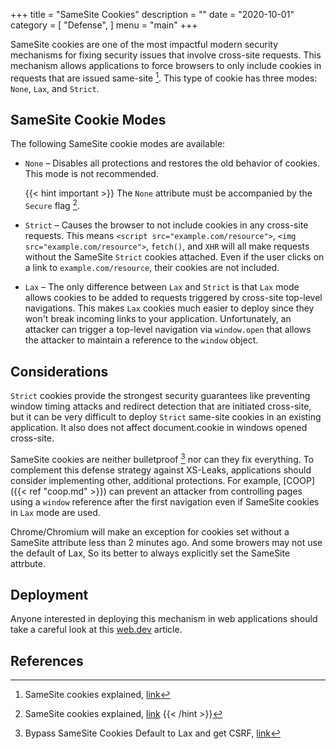 +++
title = "SameSite Cookies"
description = ""
date = "2020-10-01"
category = [
    "Defense",
]
menu = "main"
+++

SameSite cookies are one of the most impactful modern security mechanisms for fixing security issues that involve cross-site requests. This mechanism allows applications to force browsers to only include cookies in requests that are issued same-site [^1]. This type of cookie has three modes: `None`, `Lax`, and `Strict`.

## SameSite Cookie Modes

The following SameSite cookie modes are available:

* `None` – Disables all protections and restores the old behavior of cookies. This mode is not recommended.

  {{< hint important >}}
  The `None` attribute must be accompanied by the `Secure` flag [^same-site-none].
  [^same-site-none]: SameSite cookies explained, [link](https://web.dev/samesite-cookies-explained/#samesitenone-must-be-secure)
  {{< /hint >}}


* `Strict` – Causes the browser to not include cookies in any cross-site requests. This means `<script src="example.com/resource">`, `<img src="example.com/resource">`, `fetch()`, and `XHR` will all make requests without the SameSite `Strict` cookies attached. Even if the user clicks on a link to `example.com/resource`, their cookies are not included.

* `Lax` – The only difference between `Lax` and `Strict` is that `Lax` mode allows cookies to be added to requests triggered by cross-site top-level navigations. This makes `Lax` cookies much easier to deploy since they won't break incoming links to your application. Unfortunately, an attacker can trigger a top-level navigation via `window.open` that allows the attacker to maintain a reference to the `window` object.

## Considerations

`Strict` cookies provide the strongest security guarantees like preventing window timing attacks and redirect detection that are initiated cross-site, but it can be very difficult to deploy `Strict` same-site cookies in an existing application.
It also does not affect document.cookie in windows opened cross-site.

SameSite cookies are neither bulletproof [^2] nor can they fix everything. To complement this defense strategy against XS-Leaks, applications should consider implementing other, additional protections. For example, [COOP]({{< ref "coop.md" >}}) can prevent an attacker from controlling pages using a `window` reference after the first navigation even if SameSite cookies in `Lax` mode are used.

Chrome/Chromium will make an exception for cookies set without a SameSite attribute less than 2 minutes ago.
And some browers may not use the default of Lax, So its better to always explicitly set the SameSite attrbute. 

## Deployment

Anyone interested in deploying this mechanism in web applications should take a careful look at this [web.dev](https://web.dev/samesite-cookie-recipes/) article.

## References

[^1]: SameSite cookies explained, [link](https://web.dev/samesite-cookies-explained/)
[^2]: Bypass SameSite Cookies Default to Lax and get CSRF, [link](https://medium.com/@renwa/bypass-samesite-cookies-default-to-lax-and-get-csrf-343ba09b9f2b)
